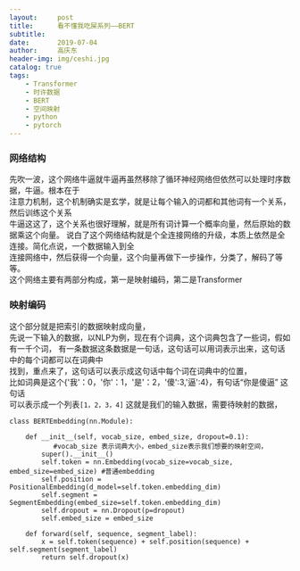 ```yaml
---
layout:     post
title:      看不懂我吃屎系列——BERT
subtitle:   
date:       2019-07-04
author:     高庆东
header-img: img/ceshi.jpg
catalog: true
tags:
    - Transformer
    - 时许数据
    - BERT
    - 空间映射
    - python
    - pytorch
---
```


### 网络结构
先吹一波，这个网络牛逼就牛逼再虽然移除了循环神经网络但依然可以处理时序数据，牛逼。根本在于  
注意力机制，这个机制确实是玄学，就是让每个输入的词都和其他词有一个关系，然后训练这个关系  
牛逼这这了，这个关系也很好理解，就是所有词计算一个概率向量，然后原始的数据乘这个向量。 
说白了这个网络结构就是个全连接网络的升级，本质上依然是全连接。简化点说，一个数据输入到全  
连接网络中，然后获得一个向量，这个向量再做下一步操作，分类了，解码了等等。  
这个网络主要有两部分构成，第一是映射编码，第二是Transformer

### 映射编码
这个部分就是把索引的数据映射成向量，   
先说一下输入的数据，以NLP为例，现在有个词典，这个词典包含了一些词，假如有一千个词， 
有一条数据这条数据是一句话，这句话可以用词表示出来，这句话中的每个词都可以在词典中  
找到，重点来了，这句话可以表示成这句话中每个词在词典中的位置，  
比如词典是这个{'我'：0，'你'：1，'是'：2，'傻':3,'逼':4}，有句话“你是傻逼” 这句话  
可以表示成一个列表`[1，2，3，4]` 这就是我们的输入数据，需要待映射的数据， 
```
class BERTEmbedding(nn.Module):

    def __init__(self, vocab_size, embed_size, dropout=0.1):
           #vocab_size 表示词典大小，embed_size表示我们想要的映射空间，
        super().__init__()
        self.token = nn.Embedding(vocab_size=vocab_size, embed_size=embed_size) #普通embedding 
        self.position = PositionalEmbedding(d_model=self.token.embedding_dim)
        self.segment = SegmentEmbedding(embed_size=self.token.embedding_dim)
        self.dropout = nn.Dropout(p=dropout)
        self.embed_size = embed_size

    def forward(self, sequence, segment_label):
        x = self.token(sequence) + self.position(sequence) + self.segment(segment_label)
        return self.dropout(x)

```

